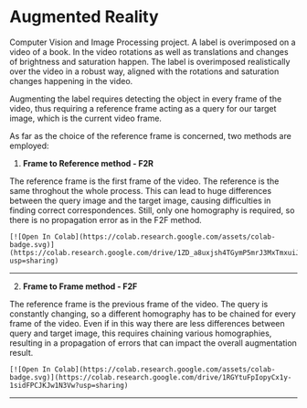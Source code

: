 # Augmented Reality
Computer Vision and Image Processing project. A label is overimposed on a video of a book. In the video rotations as well as translations and changes of brightness and saturation happen. The label is overimposed realistically over the video in a robust way, aligned with the rotations and saturation changes happening in the video.

Augmenting the label requires detecting the object in every frame of the video, thus requiring a reference frame acting as a query for our target image, which is the current video frame.

As far as the choice of the reference frame is concerned, two methods are employed:

1. **Frame to Reference method - F2R**

  The reference frame is the first frame of the video. The reference is the same throghout the whole process. This can lead to huge differences between the query image     and the target image, causing difficulties in finding correct correspondences. Still, only one homography is required, so there is no propagation error as in the F2F     method.

    [![Open In Colab](https://colab.research.google.com/assets/colab-badge.svg)](https://colab.research.google.com/drive/1ZD_a8uxjsh4TGymP5mrJ3MxTmxuiJYOk?usp=sharing)
  
-------------------------------


2. **Frame to Frame method - F2F**

  The reference frame is the previous frame of the video. The query is constantly changing, so a different homography has to be chained for every frame of the video.       Even if in this way there are less differences between query and target image, this requires chaining various homographies, resulting in a propagation of errors that     can impact the overall augmentation result.


    [![Open In Colab](https://colab.research.google.com/assets/colab-badge.svg)](https://colab.research.google.com/drive/1RGYtuFpIopyCx1y-1sidFPCJKJw1N3Vw?usp=sharing) 

-------------------------------
